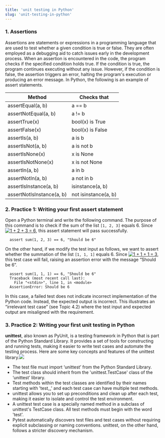 ```yaml
---
title: 'unit testing in Python'
slug: 'unit-testing-in-python'
---
```


### 1. Assertions

Assertions are statements or expressions in a programming language that are used to test whether a given condition is true or false. They are often employed as a debugging aid to catch issues early in the development process. When an assertion is encountered in the code, the program checks if the specified condition holds true. If the condition is true, the program continues executing without any issue. However, if the condition is false, the assertion triggers an error, halting the program's execution or producing an error message. In Python, the following is an example of assert statements.

|Method|Checks that|
|---|---|
|assertEqual(a, b)|a == b|
|assertNotEqual(a, b)|a != b|
|assertTrue(x)|bool(x) is True|
|assertFalse(x)|bool(x) is False|
|assertIs(a, b)|a is b|
|assertIsNot(a, b)|a is not b|
|assertIsNone(x)|x is None|
|assertIsNotNone(x)|x is not None|
|assertIn(a, b)|a in b|
|assertNotIn(a, b)|a not in b|
|assertIsInstance(a, b)|isinstance(a, b)|
|assertNotIsInstance(a, b)|not isinstance(a, b)|

### 2. Practice 1: Writing your first assert statement

Open a Python terminal and write the following command. The purpose of this command is to check if the sum of the list `[1, 2, 3]` equals 6. Since [![1 + 2 + 3 = 6](https://learning.monash.edu/filter/tex/pix.php/d63ea2f648b5babea878a62e3db7d27c.png "1 + 2 + 3 = 6")](https://learning.monash.edu/filter/tex/displaytex.php?texexp=1%20%2B%202%20%2B%203%20%3D%206 "TeX"), this assert statement will pass successfully.

      assert sum(1, 2, 3) == 6, "Should be 6"  

On the other hand, if we modify the test input as follows, we want to assert whether the summation of the list `[1, 1, 1]` equals 6. Since [![1 + 1 + 1 = 3](https://learning.monash.edu/filter/tex/pix.php/b3818054333acd71cf14a369bb570aca.png "1 + 1 + 1 = 3")](https://learning.monash.edu/filter/tex/displaytex.php?texexp=1%20%2B%201%20%2B%201%20%3D%203 "TeX"), this test case will fail, raising an assertion error with the message “Should be 6”.

      assert sum(1, 1, 1) == 6, "Should be 6"
      Traceback (most recent call last):
        File "<stdin>", line 1, in <module>
      AssertionError: Should be 6  

In this case, a failed test does not indicate incorrect implementation of the Python code. Instead, the expected output is incorrect. This illustrates an “irrelevant test case” (see Topic 4.2) where the test input and expected output are misaligned with the requirement.

### 3. Practice 2: Writing your first unit testing in Python

**unittest**, also known as PyUnit, is a testing framework in Python that is part of the Python Standard Library. It provides a set of tools for constructing and running tests, making it easier to write test cases and automate the testing process. Here are some key concepts and features of the unittest library.![](https://static.meri.garden/75d21d4ffed777e8c7a7202f0de371a0.png)

- The test file must import ‘unittest’ from the Python Standard Library.
- The test class should inherit from the 'unittest.TestCase' class of the ‘unittest’ library.
- Test methods within the test classes are identified by their names starting with 'test_,' and each test case can have multiple test methods.
- unittest allows you to set up preconditions and clean up after each test, making it easier to isolate and control the test environment.
- A unittest test case is a specially named method in a subclass of unittest's TestCase class. All test methods must begin with the word 'test'.
- Pytest automatically discovers test files and test cases without requiring explicit subclassing or naming conventions. unittest, on the other hand, follows a stricter discovery mechanism.